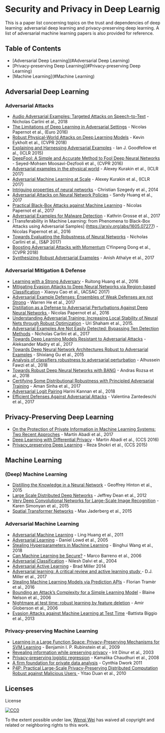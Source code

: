 
# Security and Privacy in Deep Learnig
This is a paper list concerning topics on the trust and dependencies of deep learning: adversarial deep learning and privacy-preserving deep learning. A list of adversarial machine learning papers is also provided for reference.


## Table of Contents

 - [Adversarial Deep Learning](#Adversarial Deep Learning)
 - [Privacy-preserving Deep Learning](#Privacy-preserving Deep Learning)
 - [Machine Learning](#Machine Learning)
 



## Adversarial Deep Learning

### Adversarial Attacks
* [Audio Adversarial Examples: Targeted Attacks on Speech-to-Text](https://arxiv.org/abs/1801.01944) - Nicholas Carlini et al., 2018
* [The Limitations of Deep Learning in Adversarial Settings](https://ieeexplore.ieee.org/abstract/document/7467366/) - Nicolas Papernot  et al., (Euro 2016)
* [Robust Physical-World Attacks on Deep Learning Models](https://arxiv.org/abs/1707.08945) - Kevin Eykholt et al., (CVPR 2018)
* [Explaining and Harnessing Adversarial Examples](https://arxiv.org/abs/1412.6572) - Ian J. Goodfellow et al., (ICLR 2015)
* [DeepFool: A Simple and Accurate Method to Fool Deep Neural Networks](https://www.cv-foundation.org/openaccess/content_cvpr_2016/html/Moosavi-Dezfooli_DeepFool_A_Simple_CVPR_2016_paper.html) - Seyed-Mohsen Moosavi-Dezfooli et al., (CVPR 2016)
* [Adversarial examples in the physical world](https://arxiv.org/abs/1607.02533) - Alexey Kurakin et al., (ICLR 2017)
* [Adversarial Machine Learning at Scale](https://arxiv.org/abs/1611.01236) - Alexey Kurakin et al., (ICLR 2017)
* [Intriguing properties of neural networks](https://arxiv.org/abs/1312.6199) - Christian Szegedy et al., 2014
* [Adversarial Attacks on Neural Network Policies](https://arxiv.org/abs/1702.02284) - Sandy Huang et al., 2017
* [Practical Black-Box Attacks against Machine Learning](https://dl.acm.org/citation.cfm?id=3053009) - Nicolas Papernot et al., 2017
* [Adversarial Examples for Malware Detection](https://link.springer.com/chapter/10.1007/978-3-319-66399-9_4) - Kathrin Grosse et al., 2017
* [Transferability in Machine Learning: from Phenomena to Black-Box Attacks using Adversarial Samples] (https://arxiv.org/abs/1605.07277) - Nicolas Papernot et al., 2016
* [Towards Evaluating the Robustness of Neural Networks](https://nicholas.carlini.com/papers/2017_sp_nnrobustattacks.pdf) - Nicholas Carlini et al., (S&P 2017)
* [Boosting Adversarial Attacks with Momentum](http://openaccess.thecvf.com/content_cvpr_2018/CameraReady/4098.pdf) CYinpeng Dong et al., (CVPR 2018)
* [Synthesizing Robust Adversarial Examples](https://arxiv.org/abs/1707.07397) - Anish Athalye et al., 2017

### Adversarial Mitigation & Defense

* [Learning with a Strong Adversary](https://arxiv.org/abs/1511.03034) - Ruitong Huang et al., 2016
* [Mitigating Evasion Attacks to Deep Neural Networks via Region-based Classification](https://dl.acm.org/citation.cfm?id=3134606) - 
Xiaoyu Cao et al., (ACSAC 2017)
* [Adversarial Example Defenses: Ensembles of Weak Defenses are not Strong](https://www.usenix.org/system/files/conference/woot17/woot17-paper-he.pdf) - Warren He et al., 2017
* [Distillation as a Defense to Adversarial Perturbations Against Deep Neural Networks ](https://ieeexplore.ieee.org/abstract/document/7546524/) - Nicolas Papernot et al., 2016
* [Understanding Adversarial Training: Increasing Local Stability of Neural Nets through Robust Optimization](https://arxiv.org/abs/1511.05432) - Uri Shaham et al., 2015.
* [Adversarial Examples Are Not Easily Detected: Bypassing Ten Detection Methods](https://dl.acm.org/citation.cfm?id=3140444) - 
Nicholas Carlini et al., 2017
* [Towards Deep Learning Models Resistant to Adversarial Attacks](https://arxiv.org/abs/1706.06083) - Aleksander Madry et al., 2017
* [Towards Deep Neural Network Architectures Robust to Adversarial Examples](https://arxiv.org/abs/1412.5068) - Shixiang Gu et al., 2015
* [Analysis of classifiers robustness to adversarial perturbation](https://link.springer.com/article/10.1007/s10994-017-5663-3) - Alhussein Fawzi et al., 2018
* [Towards Robust Deep Neural Networks with BANG](https://arxiv.org/abs/1612.00138) - Andras Rozsa et al., 2018
* [Certifying Some Distributional Robustness with Principled Adversarial Training](https://arxiv.org/abs/1710.10571) - Aman Sinha et al., 2017
* [Adversarial Logit Pairing](https://arxiv.org/abs/1803.06373) Harini Kannan et al., 2018
* [Efficient Defenses Against Adversarial Attacks](https://dl.acm.org/citation.cfm?id=3140449) - Valentina Zantedeschi et al., 2017



## Privacy-Preserving Deep Learning

* [On the Protection of Private Information in Machine Learning Systems: Two Recent Approches](https://ieeexplore.ieee.org/abstract/document/8049647/) - Martín Abadi et al., 2017
* [Deep Learning with Differential Privacy](https://dl.acm.org/citation.cfm?id=2978318) - Martin Abadi et al., (CCS 2016)
* [Privacy_preserving Deep Learning](https://dl.acm.org/citation.cfm?id=2813687) - Reza Shokri et al., (CCS 2015)

## Machine Learning


### (Deep) Machine Learning
* [Distilling the Knowledge in a Neural Network](https://arxiv.org/abs/1503.02531) - Geoffrey Hinton et al., 2015
* [Large Scale Distributed Deep Networks](http://papers.nips.cc/paper/4687-large-scale-distributed-deep-networks) - Jeffrey Dean et al., 2012
 * [Very Deep Convolutional Networks for Large-Scale Image Recognition](https://arxiv.org/abs/1409.1556) - Karen Simonyan et al., 2015
 * [Spatial Transformer Networks](http://papers.nips.cc/paper/5854-spatial-transformer-networks) - Max Jaderberg et al., 2015

### Adversarial Machine Learning
* [Adversarial Machine Learning](https://dl.acm.org/citation.cfm?id=2046692) - Ling Huang et al., 2011
* [Adversarial Learning](https://dl.acm.org/citation.cfm?id=1081950) - Daniel Lowd et al., 2005
* [Stealing Hyperparameters in Machine Learning](https://arxiv.org/abs/1802.05351) - Binghui Wang et al., 2018
* [Can Machine Learning be Secure?](https://dl.acm.org/citation.cfm?id=1128824) - Marco Barreno et al., 2006
* [Adversarial Classification](https://dl.acm.org/citation.cfm?id=1014066) - Nilesh Dalvi et al., 2004
* [Adversarial Active Learning](https://dl.acm.org/citation.cfm?id=2666656/) - Brad Miller 2014
* [Adversarial learning: A critical review and active learning study ](https://ieeexplore.ieee.org/abstract/document/8168163/
) - D.J. Miller et al., 2017
* [Stealing	Machine	Learning	Models	via	Prediction	APIs](https://www.usenix.org/system/files/conference/usenixsecurity16/sec16_paper_tramer.pdf) - Florian Tramèr et al., 2016
 * [Bounding an Attack’s Complexity for a Simple Learning Model](https://people.eecs.berkeley.edu/~adj/publications/paper-files/sysml2006-attack.pdf) - Blaine Nelson et al., 2006
  * [Nightmare at test time: robust learning by feature deletion](https://dl.acm.org/citation.cfm?id=1143889) - 
Amir Globerson et al., 2006
 * [Evasion Attacks against Machine Learning at Test Time](https://link.springer.com/chapter/10.1007/978-3-642-40994-3_25) -Battista Biggio et al., 2013



### Privacy-preserving Machine Learning
* [Learning in a Large Function Space: Privacy-Preserving Mechanisms for SVM Learning](https://arxiv.org/abs/0911.5708
) - Benjamin I. P. Rubinstein et al., 2009
* [Revealing information while preserving privacy](https://dl.acm.org/citation.cfm?id=773173) - Irit Dinur et al., 2003
* [Privacy-preserving logistic regression](papers.nips.cc/paper/3486-privacy-preserving-logistic-regression) - Kamalika Chaudhuri et al., 2008
 * [A firm foundation for private data analysis](https://dl.acm.org/citation.cfm?id=1866758) - Cynthia Dwork 2011
 * [P4P: Practical Large-Scale Privacy-Preserving Distributed Computation Robust against Malicious Users
](static.usenix.org/legacy/events/sec10/tech/full_papers/Duan.pdf) - Yitao Duan et al., 2010

























## Licenses
License

[![CC0](http://i.creativecommons.org/p/zero/1.0/88x31.png)](http://creativecommons.org/publicdomain/zero/1.0/)

To the extent possible under law, [Wenqi Wei](https://wenqiwei789.github.io/Homepage/) has waived all copyright and related or neighboring rights to this work.
